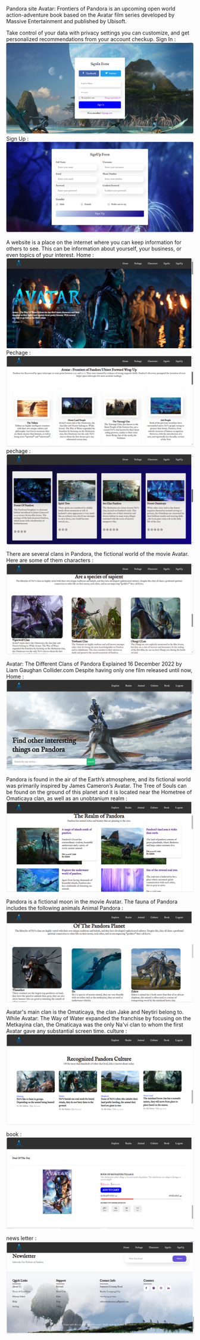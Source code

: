 Pandora site
Avatar: Frontiers of Pandora is an upcoming open world action-adventure book based on the Avatar film series developed by Massive Entertainment and published by Ubisoft. 

Take control of your data with privacy settings you can customize, and get personalized recommendations from your account checkup.
Sign In : ![alt text](https://github.com/CahyoWicaksono/Pandora-Website/blob/main/image/signin.png?raw=true)
Sign Up : ![alt text](https://github.com/CahyoWicaksono/Pandora-Website/blob/main/image/signup.png?raw=true)

A website is a place on the internet where you can keep information for others to see. This can be information about yourself, your business, or even topics of your interest.
Home    : ![alt text](https://github.com/CahyoWicaksono/Pandora-Website/blob/main/image/homepage.png?raw=true)
Pechage : ![alt text](https://github.com/CahyoWicaksono/Pandora-Website/blob/main/image/pechage.png?raw=true)
pechage : ![alt text](https://github.com/CahyoWicaksono/Pandora-Website/blob/main/image/pechage2.png?raw=true)


There are several clans in Pandora, the fictional world of the movie Avatar. Here are some of them
characters : ![alt text](https://github.com/CahyoWicaksono/Pandora-Website/blob/main/image/characters.png?raw=true)

Avatar: The Different Clans of Pandora Explained 16 December 2022 by Liam Gaughan Collider.com Despite having only one film released until now, 
Home : ![alt text](https://github.com/CahyoWicaksono/Pandora-Website/blob/main/image/home.png?raw=true)

Pandora is found in the air of the Earth’s atmosphere, and its fictional world was primarily inspired by James Cameron’s Avatar. The Tree of Souls can be found on the ground of this planet and it is located near the Hometree of Omaticaya clan, as well as an unobtanium
realm : ![alt text](https://github.com/CahyoWicaksono/Pandora-Website/blob/main/image/realm.png?raw=true)

Pandora is a fictional moon in the movie Avatar. The fauna of Pandora includes the following animals
Animal Pandora : ![alt text](https://github.com/CahyoWicaksono/Pandora-Website/blob/main/image/animal.png?raw=true)

Avatar's main clan is the Omaticaya, the clan Jake and Neytiri belong to. While Avatar: The Way of Water expanded the franchise by focusing on the Metkayina clan, the Omaticaya was the only Na'vi clan to whom the first Avatar gave any substantial screen time.
culture : ![alt text](https://github.com/CahyoWicaksono/Pandora-Website/blob/main/image/culture.png?raw=true)

book : ![alt text](https://github.com/CahyoWicaksono/Pandora-Website/blob/main/image/book.png?raw=true)

news letter : ![alt text](https://github.com/CahyoWicaksono/Pandora-Website/blob/main/image/newletter.png?raw=true)
